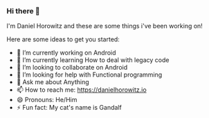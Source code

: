 ### Hi there 👋

I'm Daniel Horowitz and these are some things i've been working on!

Here are some ideas to get you started:

- 🔭 I’m currently working on Android
- 🌱 I’m currently learning How to deal with legacy code
- 👯 I’m looking to collaborate on Android
- 🤔 I’m looking for help with Functional programming
- 💬 Ask me about Anything
- 📫 How to reach me: https://danielhorowitz.io
- 😄 Pronouns: He/Him
- ⚡ Fun fact: My cat's name is Gandalf
